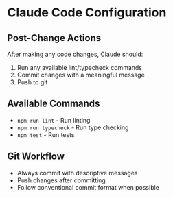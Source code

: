 # Claude Code Configuration

## Post-Change Actions
After making any code changes, Claude should:
1. Run any available lint/typecheck commands
2. Commit changes with a meaningful message
3. Push to git

## Available Commands
- `npm run lint` - Run linting
- `npm run typecheck` - Run type checking
- `npm test` - Run tests

## Git Workflow
- Always commit with descriptive messages
- Push changes after committing
- Follow conventional commit format when possible